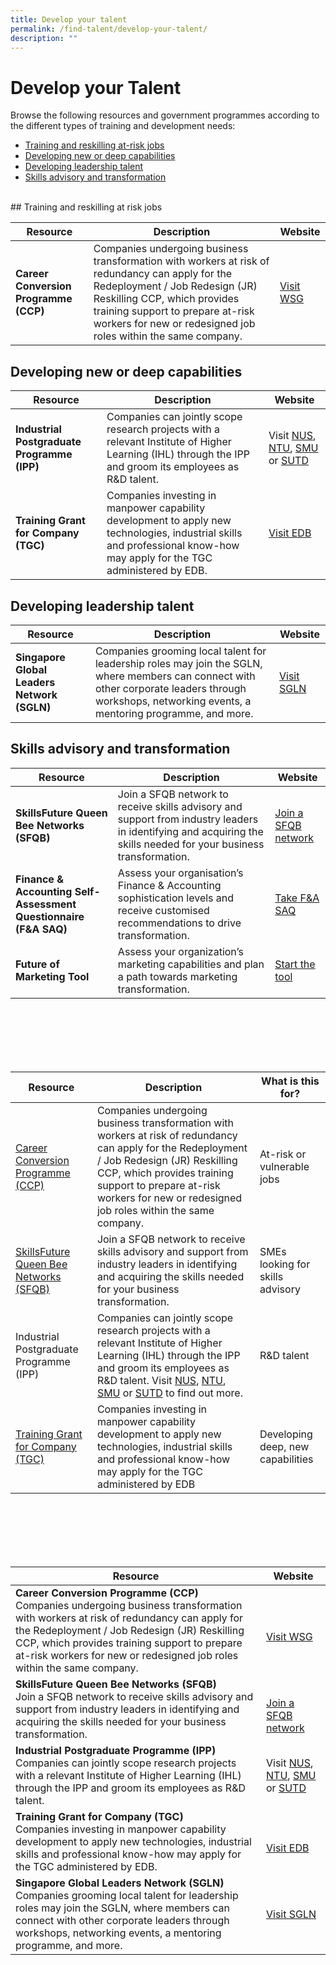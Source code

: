 ```yaml
---
title: Develop your talent
permalink: /find-talent/develop-your-talent/
description: ""
---
```

# Develop your Talent

Browse the following resources and government programmes according to the different types of training and development needs: 
* [Training and reskilling at-risk jobs](#Training-and-reskilling-at-risk-jobs)
* [Developing new or deep capabilities](#Developing-new-or-deep-capabilities)
* [Developing leadership talent](#Developing-leadership-talent)
* [Skills advisory and transformation](#Skills-advisory-and-transformation)
<br>
## Training and reskilling at risk jobs

| Resource | Description |Website| 
| -------- | -------- | -------- |
|    **Career Conversion Programme (CCP)** | Companies undergoing business transformation with workers at risk of redundancy can apply for the Redeployment / Job Redesign (JR) Reskilling CCP, which provides training support to prepare at-risk workers for new or redesigned job roles within the same company. |[Visit WSG](https://www.wsg.gov.sg/home/employers-industry-partners/workforce-development-job-redesign/career-conversion-programmes-employers)  | 


## Developing new or deep capabilities 

| Resource | Description |Website| 
| -------- | -------- | -------- |
| **Industrial Postgraduate Programme (IPP)** | Companies can jointly scope research projects with a relevant Institute of Higher Learning (IHL) through the IPP and groom its employees as R&amp;D talent.|Visit [NUS](https://cde.nus.edu.sg/graduate/graduate-programmes-by-research/phd-master-of-engineering-industrial-postgraduate-programme/), [NTU](https://www.ntu.edu.sg/graduate-college/admissions/programme/industrial-postgraduate-programme-(ipp)), [SMU](https://graduatestudies.smu.edu.sg/phd/industrial-postgraduate-programme) or [SUTD](https://www.sutd.edu.sg/Admissions/Graduate/Industrial-Programmes/EDB-IPP) | 
|**Training Grant for Company (TGC)**|Companies investing in manpower capability development to apply new technologies, industrial skills and professional know-how may apply for the TGC administered by EDB.|[Visit EDB](https://www.edb.gov.sg/en/how-we-help/incentives-and-schemes.html)|


## Developing leadership talent

| Resource | Description |Website| 
| -------- | -------- | -------- |
| **Singapore Global Leaders Network (SGLN)** | Companies grooming local talent for leadership roles may join the SGLN, where members can connect with other corporate leaders through workshops, networking events, a mentoring programme, and more.|[Visit SGLN](https://www.sgln.hcli.org/)|


## Skills advisory and transformation

| Resource | Description |Website| 
| -------- | -------- | -------- |
| **SkillsFuture Queen Bee Networks (SFQB)** | Join a SFQB network to receive skills advisory and support from industry leaders in identifying and acquiring the skills needed for your business transformation. |[Join a SFQB network](https://www.gobusiness.gov.sg/enterprisejobskills/programmes-and-initiatives/upgrade-skills/skillsfuture-queen-bee-networks/)|
|**Finance &amp; Accounting Self-Assessment Questionnaire (F&amp;A SAQ)**|Assess your organisation’s Finance &amp; Accounting sophistication levels and receive customised recommendations to drive transformation.|[Take F&amp;A SAQ](https://fa-saq.edb.gov.sg/corporate)|
|**Future of Marketing Tool**|Assess your organization’s marketing capabilities and plan a path towards marketing transformation.|[Start the tool](https://www.edb.gov.sg/en/future-of-marketing-tool.html)|

<br>
<br>
<br>
<br>
<br>



| Resource | Description | What is this for? |
| -------- | -------- | -------- |
| [Career Conversion Programme (CCP)](https://www.wsg.gov.sg/home/employers-industry-partners/workforce-development-job-redesign/career-conversion-programmes-employers)| Companies undergoing business transformation with workers at risk of redundancy can apply for the Redeployment / Job Redesign (JR) Reskilling CCP, which provides training support to prepare at-risk workers for new or redesigned job roles within the same company. | At-risk or vulnerable jobs |
|[SkillsFuture Queen Bee Networks (SFQB)](https://www.gobusiness.gov.sg/enterprisejobskills/programmes-and-initiatives/upgrade-skills/skillsfuture-queen-bee-networks/)|Join a SFQB network to receive skills advisory and support from industry leaders in identifying and acquiring the skills needed for your business transformation.|SMEs looking for skills advisory|
|Industrial Postgraduate Programme (IPP)|Companies can jointly scope research projects with a relevant Institute of Higher Learning (IHL) through the IPP and groom its employees as R&amp;D talent. Visit [NUS](https://cde.nus.edu.sg/graduate/graduate-programmes-by-research/phd-master-of-engineering-industrial-postgraduate-programme/), [NTU](https://www.ntu.edu.sg/graduate-college/admissions/programme/industrial-postgraduate-programme-(ipp)), [SMU](https://graduatestudies.smu.edu.sg/phd/industrial-postgraduate-programme) or [SUTD](https://www.sutd.edu.sg/Admissions/Graduate/Industrial-Programmes/EDB-IPP) to find out more. |R&amp;D talent|
|[Training Grant for Company (TGC)](https://www.edb.gov.sg/en/how-we-help/incentives-and-schemes.html)|Companies investing in manpower capability development to apply new technologies, industrial skills and professional know-how may apply for the TGC administered by EDB|Developing deep, new capabilities|

<br>
<br>
<br>
<br>
<br>


| Resource | Website | 
| -------- | -------- | 
|    **Career Conversion Programme (CCP)**<br>Companies undergoing business transformation with workers at risk of redundancy can apply for the Redeployment / Job Redesign (JR) Reskilling CCP, which provides training support to prepare at-risk workers for new or redesigned job roles within the same company. | <br> [Visit WSG](https://www.wsg.gov.sg/home/employers-industry-partners/workforce-development-job-redesign/career-conversion-programmes-employers)   | 
| **SkillsFuture Queen Bee Networks (SFQB)**<br>Join a SFQB network to receive skills advisory and support from industry leaders in identifying and acquiring the skills needed for your business transformation. | <br>[Join a SFQB network](https://www.gobusiness.gov.sg/enterprisejobskills/programmes-and-initiatives/upgrade-skills/skillsfuture-queen-bee-networks/)|
|**Industrial Postgraduate Programme (IPP)**<br> Companies can jointly scope research projects with a relevant Institute of Higher Learning (IHL) through the IPP and groom its employees as R&amp;D talent. | Visit [NUS](https://cde.nus.edu.sg/graduate/graduate-programmes-by-research/phd-master-of-engineering-industrial-postgraduate-programme/), [NTU](https://www.ntu.edu.sg/graduate-college/admissions/programme/industrial-postgraduate-programme-(ipp)), [SMU](https://graduatestudies.smu.edu.sg/phd/industrial-postgraduate-programme) or [SUTD](https://www.sutd.edu.sg/Admissions/Graduate/Industrial-Programmes/EDB-IPP)
|**Training Grant for Company (TGC)**<br>Companies investing in manpower capability development to apply new technologies, industrial skills and professional know-how may apply for the TGC administered by EDB.|<br>[Visit EDB](https://www.edb.gov.sg/en/how-we-help/incentives-and-schemes.html)|
|**Singapore Global Leaders Network (SGLN)**<br>Companies grooming local talent for leadership roles may join the SGLN, where members can connect with other corporate leaders through workshops, networking events, a mentoring programme, and more.|[Visit SGLN](https://www.sgln.hcli.org/)